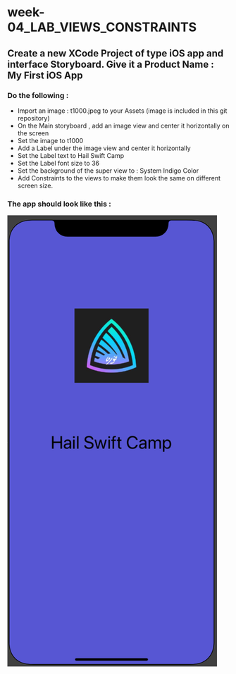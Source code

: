 # week-04_LAB_VIEWS_CONSTRAINTS


## Create a new XCode Project of type iOS app  and interface Storyboard. Give it a Product Name : My First iOS App
### Do the following :
- Import an image : t1000.jpeg to your Assets (image is included in this git repository)
- On the Main storyboard , add an image view and center it horizontally on the screen 
- Set the image to t1000
- Add a Label under the image view and center it horizontally 
- Set the Label text to Hail Swift Camp
- Set the Label font size to 36
- Set the background of the super view to : System Indigo Color
- Add Constraints to the views  to make them look the same on different screen size. 

### The app should look like this :
![alt text](https://github.com/T1000-Swift-Hail/week-04_LAB_VIEWS_CONSTRAINTS/blob/main/Screen%20Shot%202021-10-24%20at%2010.03.09%20AM.png?raw=true)

